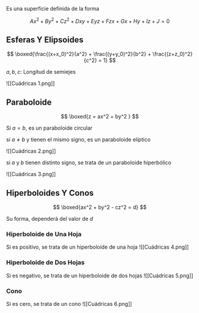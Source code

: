 Es una superficie definida de la forma

$$
Ax^2 + By^2 + Cz^2 + Dxy + Eyz + Fzx + Gx + Hy + Iz + J = 0
$$

## Esferas Y Elipsoides

$$
\boxed{\frac{(x+x_0)^2}{a^2} + \frac{(y+y_0)^2}{b^2} + \frac{(z+z_0)^2}{c^2} = 1}
$$

$a, b, c$: Longitud de semiejes

![[Cuádricas 1.png]]

## Paraboloide

$$
\boxed{z = ax^2 + by^2 }
$$

Si $a = b$, es un paraboloide circular

si $a ≠ b$ y tienen el mismo signo, es un paraboloide elíptico

![[Cuádricas 2.png]]

si $a$ y $b$ tienen distinto signo, se trata de un paraboloide hiperbólico

![[Cuádricas 3.png]]

## Hiperboloides Y Conos

$$
\boxed{ax^2 + by^2 - cz^2 = d}
$$

Su forma, dependerá del valor de $d$

### Hiperboloide de Una Hoja

Si es positivo, se trata de un hiperboloide de una hoja ![[Cuádricas 4.png]]

### Hiperboloide de Dos Hojas

Si es negativo, se trata de un hiperboloide de dos hojas ![[Cuádricas 5.png]]

### Cono

Si es cero, se trata de un cono ![[Cuádricas 6.png]]
